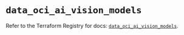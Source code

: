 # `data_oci_ai_vision_models`

Refer to the Terraform Registry for docs: [`data_oci_ai_vision_models`](https://registry.terraform.io/providers/oracle/oci/6.18.0/docs/data-sources/ai_vision_models).
